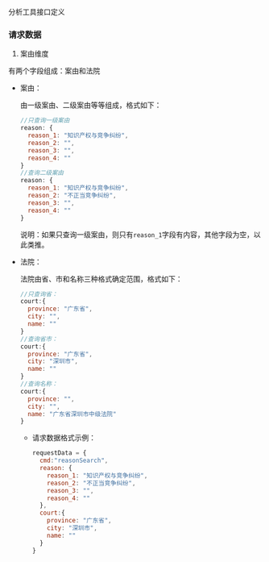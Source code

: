 分析工具接口定义

### 请求数据

1. 案由维度

有两个字段组成：案由和法院

* 案由：

  由一级案由、二级案由等等组成，格式如下：

  ```javascript
  //只查询一级案由
  reason: {
    reason_1: "知识产权与竞争纠纷",
    reason_2: "",
    reason_3: "",
    reason_4: ""
  }
  //查询二级案由
  reason: {
    reason_1: "知识产权与竞争纠纷",
    reason_2: "不正当竞争纠纷",
    reason_3: "",
    reason_4: ""
  }
  ```

  说明：如果只查询一级案由，则只有`reason_1`字段有内容，其他字段为空，以此类推。


* 法院：

  法院由省、市和名称三种格式确定范围，格式如下：

  ```javascript
  //只查询省：
  court:{
    province: "广东省",
    city: "",
    name: ""
  }
  //查询省市：
  court:{
    province: "广东省",
    city: "深圳市",
    name: ""
  }
  //查询名称：
  court:{
    province: "",
    city: "",
    name: "广东省深圳市中级法院"
  }
  ```

  * 请求数据格式示例：

    ```javascript
    requestData = {
      cmd:"reasonSearch",
      reason: {
        reason_1: "知识产权与竞争纠纷",
        reason_2: "不正当竞争纠纷",
        reason_3: "",
        reason_4: ""
      },
      court:{
        province: "广东省",
        city: "深圳市",
        name: ""
      }
    }
    ```

    ​